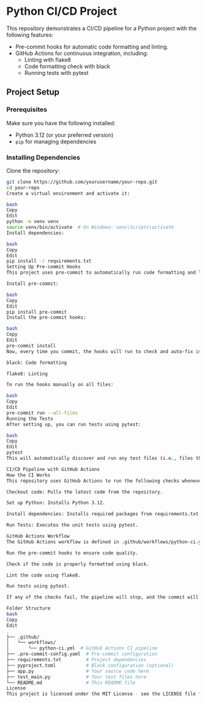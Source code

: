 # Python CI/CD Project

This repository demonstrates a CI/CD pipeline for a Python project with the following features:

- Pre-commit hooks for automatic code formatting and linting.
- GitHub Actions for continuous integration, including:
  - Linting with flake8
  - Code formatting check with black
  - Running tests with pytest

## Project Setup

### Prerequisites

Make sure you have the following installed:

- Python 3.12 (or your preferred version)
- `pip` for managing dependencies

### Installing Dependencies

Clone the repository:

```bash
git clone https://github.com/yourusername/your-repo.git
cd your-repo
Create a virtual environment and activate it:

bash
Copy
Edit
python -m venv venv
source venv/bin/activate  # On Windows: venv\Scripts\activate
Install dependencies:

bash
Copy
Edit
pip install -r requirements.txt
Setting Up Pre-commit Hooks
This project uses pre-commit to automatically run code formatting and linting checks before every commit. To set it up:

Install pre-commit:

bash
Copy
Edit
pip install pre-commit
Install the pre-commit hooks:

bash
Copy
Edit
pre-commit install
Now, every time you commit, the hooks will run to check and auto-fix issues with:

black: Code formatting

flake8: Linting

To run the hooks manually on all files:

bash
Copy
Edit
pre-commit run --all-files
Running the Tests
After setting up, you can run tests using pytest:

bash
Copy
Edit
pytest
This will automatically discover and run any test files (i.e., files that start with test_ or end with _test.py).

CI/CD Pipeline with GitHub Actions
How the CI Works
This repository uses GitHub Actions to run the following checks whenever a commit is pushed to the main branch or a pull request is created targeting main:

Checkout code: Pulls the latest code from the repository.

Set up Python: Installs Python 3.12.

Install dependencies: Installs required packages from requirements.txt and additional tools (pytest, flake8, black).

Run Tests: Executes the unit tests using pytest.

GitHub Actions Workflow
The GitHub Actions workflow is defined in .github/workflows/python-ci.yml. The workflow will:

Run the pre-commit hooks to ensure code quality.

Check if the code is properly formatted using black.

Lint the code using flake8.

Run tests using pytest.

If any of the checks fail, the pipeline will stop, and the commit will not be merged.

Folder Structure
bash
Copy
Edit
.
├── .github/
│   └── workflows/
│       └── python-ci.yml  # GitHub Actions CI pipeline
├── .pre-commit-config.yaml  # Pre-commit configuration
├── requirements.txt         # Project dependencies
├── pyproject.toml           # Black configuration (optional)
├── app.py                   # Your source code here
├── test_main.py             # Your test files here
└── README.md                # This README file
License
This project is licensed under the MIT License - see the LICENSE file for details.
